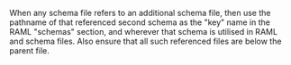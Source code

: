 When any schema file refers to an additional schema file, then use the pathname of that referenced second schema as the "key" name in the RAML "schemas" section, and wherever that schema is utilised in RAML and schema files. Also ensure that all such referenced files are below the parent file.
